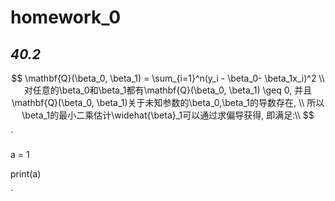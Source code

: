 # homework_0

## ***40.2***

$$
\mathbf{Q}(\beta_0, \beta_1) = \sum_{i=1}^n(y_i - \beta_0- \beta_1x_i)^2  \\
对任意的\beta_0和\beta_1都有\mathbf{Q}(\beta_0, \beta_1) \geq 0,  并且\mathbf{Q}(\beta_0, \beta_1)关于未知参数的\beta_0,\beta_1的导数存在, \\
所以\beta_1的最小二乘估计\widehat{\beta}_1可以通过求偏导获得, 即满足:\\
$$




`

a = 1

print(a)



`
